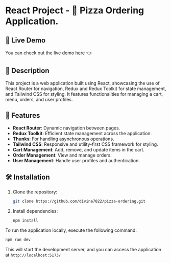 # React Project - 🍕 Pizza Ordering Application.

## 🚀 Live Demo

You can check out the live demo [here](https://pizza-ordering-sigma.vercel.app/) 👈

## 📝 Description

This project is a web application built using React, showcasing the use of React Router for navigation, Redux and Redux Toolkit for state management, and Tailwind CSS for styling. It features functionalities for managing a cart, menu, orders, and user profiles.

## 🌟 Features

- **React Router**: Dynamic navigation between pages.
- **Redux Toolkit**: Efficient state management across the application.
- **Thunks**: For handling asynchronous operations.
- **Tailwind CSS**: Responsive and utility-first CSS framework for styling.
- **Cart Management**: Add, remove, and update items in the cart.
- **Order Management**: View and manage orders.
- **User Management**: Handle user profiles and authentication.


## 🛠️ Installation

1. Clone the repository:
   ```bash
   git clone https://github.com/divine7022/pizza-ordering.git
2. Install dependencies:
   ```bash
   npm install
   
To run the application locally, execute the following command:
  ```bash
  npm run dev
  ```

This will start the development server, and you can access the application at `http://localhost:5173/`


